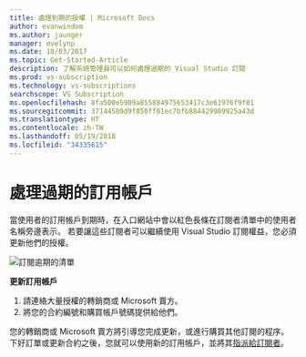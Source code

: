 ```yaml
---
title: 處理到期的授權 | Microsoft Docs
author: evanwindom
ms.author: jaunger
manager: evelynp
ms.date: 10/03/2017
ms.topic: Get-Started-Article
description: 了解系統管理員可以如何處理過期的 Visual Studio 訂閱
ms.prod: vs-subscription
ms.technology: vs-subscriptions
searchscope: VS Subscription
ms.openlocfilehash: 8fa500e5909a855884975653417c3e61976f9f01
ms.sourcegitcommit: 37144589d9f850ff81ec7bfb884429989925a43d
ms.translationtype: HT
ms.contentlocale: zh-TW
ms.lasthandoff: 05/19/2018
ms.locfileid: "34335615"
---
```

# <a name="handling-expired-subscriptions"></a>處理過期的訂用帳戶

當使用者的訂用帳戶到期時，在入口網站中會以紅色長條在訂閱者清單中的使用者名稱旁邊表示。 若要讓這些訂閱者可以繼續使用 Visual Studio 訂閱權益，您必須更新他們的授權。 

![訂閱逾期的清單](_img\expired-subscriptions\expired-list.png) 

**更新訂用帳戶**
1.  請連絡大量授權的轉銷商或 Microsoft 賣方。 
2.  將您的合約編號和購買帳戶號碼提供給他們。 

您的轉銷商或 Microsoft 賣方將引導您完成更新，或進行購買其他訂閱的程序。 下好訂單或更新合約之後，您就可以使用新的訂用帳戶，並將其[指派給訂閱者](assign-license.md)。 